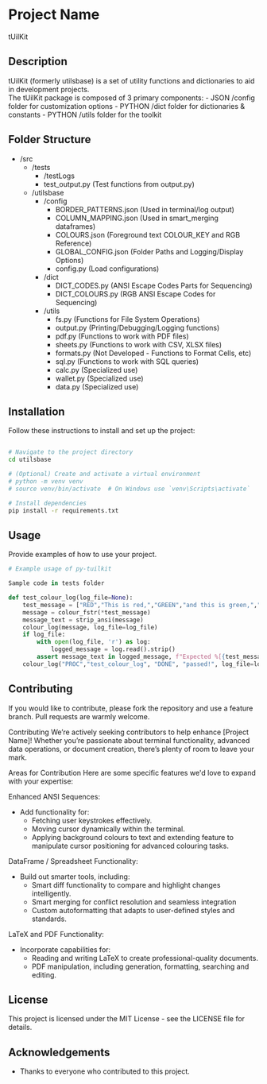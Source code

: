 # Project Name
tUilKit

## Description
tUilKit (formerly utilsbase) is a set of utility functions and dictionaries to aid in development projects.  
The tUilKit package is composed of 3 primary components:
    - JSON    /config folder for customization options
    - PYTHON  /dict   folder for dictionaries & constants
    - PYTHON  /utils  folder for the toolkit


## Folder Structure
 - /src
    - /tests
        - /testLogs
        - test_output.py            (Test functions from output.py)
    - /utilsbase
        - /config
            - BORDER_PATTERNS.json  (Used in terminal/log output)
            - COLUMN_MAPPING.json   (Used in smart_merging dataframes)
            - COLOURS.json          (Foreground text COLOUR_KEY and RGB Reference)
            - GLOBAL_CONFIG.json    (Folder Paths and Logging/Display Options)
            - config.py             (Load configurations)
        - /dict
            - DICT_CODES.py         (ANSI Escape Codes Parts for Sequencing)
            - DICT_COLOURS.py       (RGB ANSI Escape Codes for Sequencing)
        - /utils
            - fs.py                 (Functions for File System Operations)
            - output.py             (Printing/Debugging/Logging functions)
            - pdf.py                (Functions to work with PDF files)
            - sheets.py             (Functions to work with CSV, XLSX files)
            - formats.py            (Not Developed - Functions to Format Cells, etc)
            - sql.py                (Functions to work with SQL queries)
            - calc.py               (Specialized use)
            - wallet.py             (Specialized use)
            - data.py               (Specialized use)



## Installation
Follow these instructions to install and set up the project:

```bash

# Navigate to the project directory
cd utilsbase

# (Optional) Create and activate a virtual environment
# python -m venv venv
# source venv/bin/activate  # On Windows use `venv\Scripts\activate`

# Install dependencies
pip install -r requirements.txt
```

## Usage
Provide examples of how to use your project.

```python
# Example usage of py-tuilkit

Sample code in tests folder

def test_colour_log(log_file=None):
    test_message = ["RED","This is red,","GREEN","and this is green,","YELLOW","and this is yellow,","DATA","and this is data"]
    message = colour_fstr(*test_message)
    message_text = strip_ansi(message)
    colour_log(message, log_file=log_file)
    if log_file:
        with open(log_file, 'r') as log:
            logged_message = log.read().strip()
        assert message_text in logged_message, f"Expected %[{test_message}]% in logged message, but got %[{logged_message}]%"
    colour_log("PROC","test_colour_log", "DONE", "passed!", log_file=log_file)


```

## Contributing
If you would like to contribute, please fork the repository and use a feature branch. Pull requests are warmly welcome.

Contributing
We’re actively seeking contributors to help enhance [Project Name]! Whether you’re passionate about terminal functionality, advanced data operations, or document creation, there’s plenty of room to leave your mark.

Areas for Contribution
Here are some specific features we'd love to expand with your expertise:

Enhanced ANSI Sequences:
- Add functionality for:
    - Fetching user keystrokes effectively.
    - Moving cursor dynamically within the terminal.
    - Applying background colours to text
    and extending feature to manipulate cursor
    positioning for advanced colouring tasks.

DataFrame / Spreadsheet Functionality:
- Build out smarter tools, including:
    - Smart diff functionality to compare and highlight changes intelligently.
    - Smart merging for conflict resolution and seamless integration
    - Custom autoformatting that adapts to user-defined styles and standards.

LaTeX and PDF Functionality:
- Incorporate capabilities for:
    - Reading and writing LaTeX to create professional-quality documents.
    - PDF manipulation, including generation, formatting, searching
    and editing.
    
## License
This project is licensed under the MIT License - see the LICENSE file for details.

## Acknowledgements
- Thanks to everyone who contributed to this project.